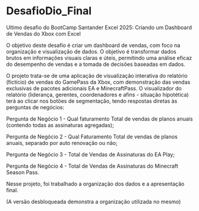 # DesafioDio_Final
Ultimo desafio do BootCamp Santander Excel 2025: Criando um Dashboard de Vendas do Xbox com Excel

O objetivo deste desafio é criar um dashboard de vendas, com foco na organização e visualização de dados. O objetivo é transformar dados brutos em informações visuais claras e úteis, permitindo uma análise eficaz do desempenho de vendas e a tomada de decisões baseadas em dados.


O projeto trata-se de uma aplicação de visualização interativa do relatório (fictício) de vendas do GamePass da Xbox, com demonstração das vendas exclusivas de pacotes adicionais EA e MinecraftPass.
O visualizador do relatório (liderança, gerentes, coordenadores e afins - situação hipotética) terá ao clicar nos botões de segmentação, tendo respostas diretas às perguntas de negócios:

Pergunta de Negócio 1 - Qual faturamento Total de vendas de planos anuais (contendo todas as assinaturas agregadas);

Pergunta de Negócio 2 - Qual Faturamento Total de vendas de planos anuais, separado por auto renovação ou não;

Pergunta de Negócio 3 - Total de Vendas de Assinaturas do EA Play;

Pergunta de Negócio 4 - Total de Vendas de Assinaturas do Minecraft Season Pass.

Nesse projeto, foi trabalhado a organização dos dados e a apresentação final.

(A versão desbloqueada demonstra a organização utilizada no mesmo)
